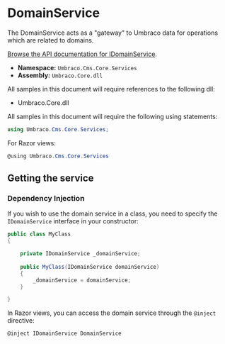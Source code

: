 # DomainService

The DomainService acts as a "gateway" to Umbraco data for operations which are related to domains.

[Browse the API documentation for IDomainService](https://apidocs.umbraco.com/v11/csharp/api/Umbraco.Cms.Core.Services.IDomainService.html).

* **Namespace:** `Umbraco.Cms.Core.Services`
* **Assembly:** `Umbraco.Core.dll`

All samples in this document will require references to the following dll:

* Umbraco.Core.dll

All samples in this document will require the following using statements:

```csharp
using Umbraco.Cms.Core.Services;
```

For Razor views:

```csharp
@using Umbraco.Cms.Core.Services
```

## Getting the service

### Dependency Injection

If you wish to use the domain service in a class, you need to specify the `IDomainService` interface in your constructor:

```csharp
public class MyClass
{

    private IDomainService _domainService;
    
    public MyClass(IDomainService domainService)
    {
        _domainService = domainService;
    }

}
```

In Razor views, you can access the domain service through the `@inject` directive:

```csharp
@inject IDomainService DomainService
```
